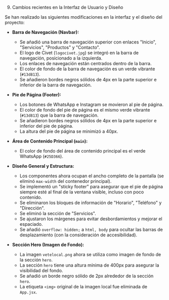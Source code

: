 9) Cambios recientes en la Interfaz de Usuario y Diseño

Se han realizado las siguientes modificaciones en la interfaz y el diseño del proyecto:

*   **Barra de Navegación (Navbar):**
    *   Se añadió una barra de navegación superior con enlaces "Inicio", "Servicios", "Productos" y "Contacto".
    *   El logo de Civet (`logocivet.jpg`) se integró en la barra de navegación, posicionado a la izquierda.
    *   Los enlaces de navegación están centrados dentro de la barra.
    *   El color de fondo de la barra de navegación es un verde vibrante (`#13d813`).
    *   Se añadieron bordes negros sólidos de 4px en la parte superior e inferior de la barra de navegación.

*   **Pie de Página (Footer):**
    *   Los botones de WhatsApp e Instagram se movieron al pie de página.
    *   El color de fondo del pie de página es el mismo verde vibrante (`#13d813`) que la barra de navegación.
    *   Se añadieron bordes negros sólidos de 4px en la parte superior e inferior del pie de página.
    *   La altura del pie de página se minimizó a 40px.

*   **Área de Contenido Principal (`main`):**
    *   El color de fondo del área de contenido principal es el verde WhatsApp (`#25D366`).

*   **Diseño General y Estructura:**
    *   Los componentes ahora ocupan el ancho completo de la pantalla (se eliminó `max-width` del contenedor principal).
    *   Se implementó un "sticky footer" para asegurar que el pie de página siempre esté al final de la ventana visible, incluso con poco contenido.
    *   Se eliminaron los bloques de información de "Horario", "Teléfono" y "Dirección".
    *   Se eliminó la sección de "Servicios".
    *   Se ajustaron los márgenes para evitar desbordamientos y mejorar el espaciado.
    *   Se añadió `overflow: hidden;` a `html, body` para ocultar las barras de desplazamiento (con la consideración de accesibilidad).

*   **Sección Hero (Imagen de Fondo):**
    *   La imagen `vetelocal.png` ahora se utiliza como imagen de fondo de la sección `hero`.
    *   La sección `hero` tiene una altura mínima de 400px para asegurar la visibilidad del fondo.
    *   Se añadió un borde negro sólido de 2px alrededor de la sección `hero`.
    *   La etiqueta `<img>` original de la imagen local fue eliminada de `App.jsx`.